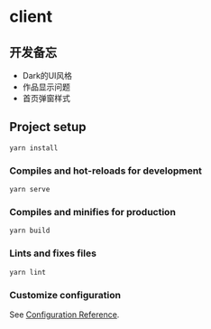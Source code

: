 # client

## 开发备忘 

* Dark的UI风格
* 作品显示问题
* 首页弹窗样式

## Project setup
```
yarn install
```

### Compiles and hot-reloads for development
```
yarn serve
```

### Compiles and minifies for production
```
yarn build
```

### Lints and fixes files
```
yarn lint
```

### Customize configuration
See [Configuration Reference](https://cli.vuejs.org/config/).
